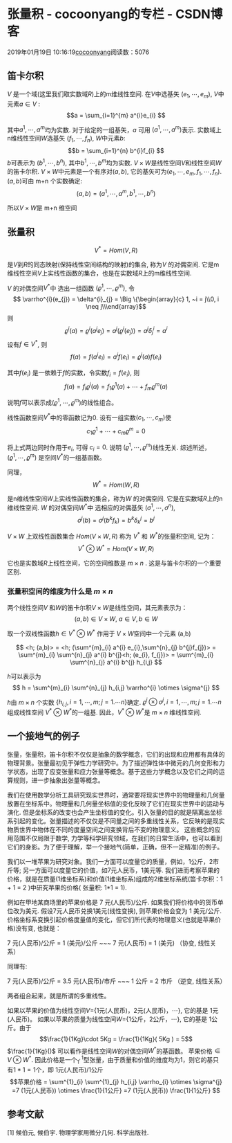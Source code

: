 # 张量积 - cocoonyang的专栏 - CSDN博客





2019年01月19日 10:16:19[cocoonyang](https://me.csdn.net/cocoonyang)阅读数：5076








## 笛卡尔积

$V$ 是一个域(这里我们取实数域$R$)上的m维线性空间.  在$V$中选基矢 $(e_{1}, \cdots, e_{m})$, $V$中元素$a \in V$ :
$$a = \sum_{i=1}^{m} a^{i}e_{i} $$

其中$a^{1}, \cdots, a^{m}$均为实数.  对于给定的一组基矢，$a$ 可用 $(a^{1}, \cdots, a^{m})$表示.
实数域上n维线性空间$W$选基矢 $(f_{1}, \cdots, f_{n})$,  $W$中元素$b$:
$$b = \sum_{i=1}^{n} b^{i}f_{i}  $$
$b$可表示为 $(b^{1}, \cdots, b^{n})$, 其中$b^{1}, \cdots, b^{m}$均为实数.
$V \times W$是线性空间$V$和线性空间$W$的笛卡尔积.  $V \times W$中元素是一个有序对$(a,b)$, 它的基矢可为$(e_{1}, \cdots, e_{m},f_{1}, \cdots, f_{n})$.  $(a,b)$可由 m+n 个实数确定:
$$(a,b) = (a^{1}, \cdots, a^{m}, b^{1}, \cdots, b^{n})$$

所以$V \times W$是 m+n 维空间

## 张量积

$$V^{*} = Hom(V,R)$$

是$V$到$R$的同态映射(保持线性空间结构的映射)的集合, 称为$V$ 的对偶空间. 它是m维线性空间$V$上实线性函数的集合，也是在实数域$R$上的m维线性空间.

$V$ 的对偶空间$V^{*}$中 选出一组函数 $( \varrho^{1}, \cdots, \varrho^{m})$,  令
$$ \varrho^{i}(e_{j}) = \delta^{i}_{j} =  \Big \{\begin{array}{c} 1, ~i = j\\0, i \neq j\\\end{array}$$ 则
$$ \varrho^{i}(a)  = \varrho^{i}(a^{j} e_{j}) = a^{j} (\varrho^{i}(e_{j}))  = a^{j} \delta^{i}_{j} =  a^{i}$$
设有$f \in V^{*}$, 则
$$f(a) = f(a^{i} e_{i})  = a^{i} f(e_{i}) = \varrho^{i}(a)  f(e_{i}) $$

其中$f(e_{i})$ 是一依赖于$f$的实数，令实数$f_{i} = f(e_{i})$, 则
$$f(a) = f_{i}\varrho^{i}(a) =  f_{1}\varrho^{1}(a)  + \cdots +  f_{m}\varrho^{m}(a) $$

说明$f$可以表示成$( \varrho^{1}, \cdots, \varrho^{m})$的线性组合。

线性函数空间$V^{*}$中的零函数记为0. 设有一组实数$( c_{1}, \cdots, c_{m})$使
$$c_{1}\varrho^{1}  + \cdots +  c_{m}\varrho^{m}  = 0 $$

将上式两边同时作用于$e_{i}$, 可得 $c_{i} = 0$.  说明 $( \varrho^{1}, \cdots, \varrho^{m})$线性无关.
综述所述，  $( \varrho^{1}, \cdots, \varrho^{m})$ 是空间$V^{*}$的一组基函数。

同理，
$$W^{*} = Hom(W,R)$$

是n维线性空间$W$上实线性函数的集合，称为$W$ 的对偶空间. 它是在实数域$R$上的n维线性空间.
$W$ 的对偶空间$W^{*}$中 选相应的对偶基矢 $( \sigma^{1}, \cdots, \sigma^{n})$,
$$ \sigma^{j}(b)  = \sigma^{j}(b^{k} f_{k}) = b^{k} \delta^{j}_{k} =  b^{j}$$

$V \times W$ 上双线性函数集合 $Hom(V \times W, R)$ 称为 $V^{*}$ 和 $W^{*}$的张量积空间, 记为：
$$ V^{*} \otimes W^{*} = Hom(V \times W, R)$$

它也是实数域$R$上线性空间，它的空间维数是 $m \times n$ . 这是与笛卡尔积的一个重要区别.

### 张量积空间的维度为什么是 $m \times n$

两个线性空间$V$ 和$W$的笛卡尔积$V \times W$是线性空间，其元素表示为：
$$ (a,b) \in V\times W, ~ a\in V, b\in W$$

取一个双线性函数$h  \in  V^{*} \otimes W^{*}$ 作用于 $V \times W$空间中一个元素 (a,b)

$$ <h; (a,b)> =  <h; (\sum^{m}_{i} a^{i} e_{i},\sum^{n}_{j} b^{j}f_{j})> =  \sum^{m}_{i} \sum^{n}_{j}  a^{i} b^{j}<h; (e_{i}, f_{j})> =  \sum^{m}_{i} \sum^{n}_{j} a^{i} b^{j} h_{i,j} $$

$h$可以表示为
$$ h = \sum^{m}_{i} \sum^{n}_{j}  h_{i,j}  \varrho^{i} \otimes  \sigma^{j} $$

$h$由 $m \times n$  个实数 $\{ h_{i,j}, i = 1, \cdots, m; j = 1. \cdots n \}$确定.    $\varrho^{i} \otimes  \sigma^{j}, i = 1, \cdots, m; j = 1. \cdots n$ 组成线性空间 $V^{*} \otimes W^{*}$的一组基.  因此，$V^{*} \otimes W^{*}$是 $m \times n$  维线性空间.

## 一个接地气的例子

张量，张量积，笛卡尔积不仅仅是抽象的数学概念，它们的出现和应用都有具体的物理背景。张量最初见于弹性力学研究中。为了描述弹性体中微元的几何变形和力学状态，出现了应变张量和应力张量等概念。基于这些力学概念以及它们之间的运算规则，进一步抽象出张量等概念。

我们在使用数学分析工具研究现实世界时，通常要将现实世界中的物理量和几何量放置在坐标系中。物理量和几何量坐标值的变化反映了它们在现实世界中的运动与演化. 但是坐标系的改变也会产生坐标值的变化。引入张量的目的就是隔离出坐标系引起的变化。张量描述的不仅仅是不同量之间的多重线性关系，它反映的是现实物质世界中物体在不同的度量空间之间变换背后不变的物理意义。  这些概念的应用范围不仅局限于数学, 力学等科学研究领域，在我们的日常生活中，也可以看到它们的身影。为了便于理解，举一个接地气(简单，正确，但不一定精准)的例子。

我们以一堆苹果为研究对象。我们一方面可以度量它的质量，例如，1公斤，2市斤等; 另一方面可以度量它的价值，如7元人民币，1美元等.  我们进而考察苹果的价格，就是在质量(1维坐标系)和价值(1维坐标系)组成的2维坐标系统(笛卡尔积：1 + 1 = 2 )中研究苹果的价格( 张量积: 1*1 = 1).

例如在甲地某商场里的苹果价格是 7 元(人民币)/公斤. 如果我们将价格中的货币单位改为美元. 假设7元人民币兑换1美元(线性变换), 则苹果价格会变为 1 美元/公斤. 价格坐标系变换引起价格度量值的变化，但它们所代表的物理意义(也就是苹果价格)没有变, 也就是：

7 元(人民币)/公斤 = 1 (美元)/公斤  ~~~   7 元(人民币) = 1 (美元)    （协变, 线性关系）

同理有:

7 元(人民币)/公斤 = 3.5 元(人民币)/市斤  ~~~   1 公斤 = 2 市斤  （逆变, 线性关系）

两者组合起来，就是所谓的多重线性。

如果以苹果的价值为线性空间$V=${1元(人民币)，2元(人民币)，$\cdots$}, 它的基是 1元(人民币)。 如果以苹果的质量为线性空间$W=${1公斤，2公斤，$\cdots$}, 它的基是 1公斤。由于
$$\frac{1}{1Kg}\cdot 5Kg = \frac{1}{1Kg}( 5Kg ) = 5$$
$\frac{1}{1Kg}()$  可以看作是线性空间$W$的对偶空间$W^{*}$的基函数。  苹果价格$\in V \otimes W^{*}$. 因此价格是一个$_{1}^{,1}$型张量，由于质量和价值的维度均为1，则它的基只有$1*1 = 1$个，即 1元(人民币)/1公斤
$$苹果价格 =   \sum^{1}_{i} \sum^{1}_{j}  h_{i,j}  \varrho_{i} \otimes  \sigma^{j}  =7 (1元(人民币))  \otimes  \frac{1}{1公斤}    =7 (1元(人民币))  \frac{1}{1公斤}  $$
## 参考文献

> 
[1]  候伯元, 候伯宇. 物理学家用微分几何. 科学出版社.










